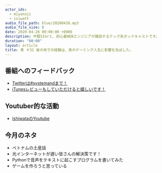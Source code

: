 ```yaml
---
actor_ids:
  - miyanoji
  - isiwatt
audio_file_path: blue/20200426.mp3
audio_file_size: 0
date: 2020-04-26 00:00:00 +0900
description: 中堅SIerと、初心者WEBエンジニアが雑談するテック系ポッドキャストです。
duration: "00:00"
layout: article
title: 青 ＃31 彼の地での経験は、男のゲーミング人生に影響を及ぼした。
---
```

## 番組へのフィードバック
* [Twitterは#systemandまで！](https://twitter.com/search?q=%23systemand)
* [iTunesレビューもしていただけると嬉しいです！](https://itunes.apple.com/jp/podcast/systemand-online/id1205168408?mt=2)

## Youtuber的な活動
* [IshiwataのYoutube](https://www.youtube.com/channel/UC0dN6GcdwpQA-WdSfI2tmZQ)

## 今月のネタ
* ベトナムの土産話
* 光インターネットが遅い皆さんの解決策です！
* Pythonで音声をテキストに起こすプログラムを書いてみた
* ゲームを作ろうと思っている

